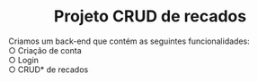 <h1 align="center" >Projeto CRUD de recados</h1>

<p>
 Criamos um back-end que contém as seguintes funcionalidades: <br>
○ Criação de conta<br>
○ Login<br>
○ CRUD* de recados<br>

</p >
